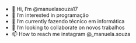 - 👋 Hi, I’m @manuelasouza17
- 👀 I’m interested in programação 
- 🌱 I’m currently fazendo técnico em informática 
- 💞️ I’m looking to collaborate on novos trabalhos 
- 📫 How to reach me instagram @_manuela.souza

<!---
manuelasouza17/manuelasouza17 is a ✨ special ✨ repository because its `README.md` (this file) appears on your GitHub profile.
You can click the Preview link to take a look at your changes.
--->
